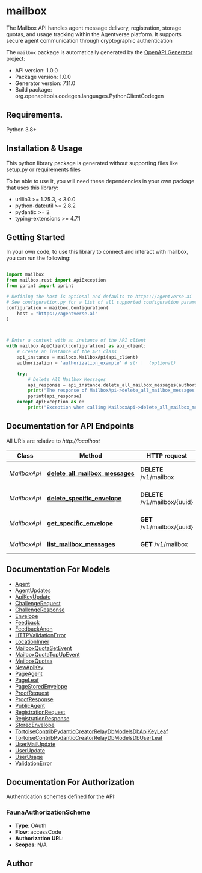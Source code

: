 # mailbox
The Mailbox API handles agent message delivery, registration, storage quotas, and usage tracking within the Agentverse platform. It supports secure agent communication through cryptographic authentication

The `mailbox` package is automatically generated by the [OpenAPI Generator](https://openapi-generator.tech) project:

- API version: 1.0.0
- Package version: 1.0.0
- Generator version: 7.11.0
- Build package: org.openapitools.codegen.languages.PythonClientCodegen

## Requirements.

Python 3.8+

## Installation & Usage

This python library package is generated without supporting files like setup.py or requirements files

To be able to use it, you will need these dependencies in your own package that uses this library:

* urllib3 >= 1.25.3, < 3.0.0
* python-dateutil >= 2.8.2
* pydantic >= 2
* typing-extensions >= 4.7.1

## Getting Started

In your own code, to use this library to connect and interact with mailbox,
you can run the following:

```python

import mailbox
from mailbox.rest import ApiException
from pprint import pprint

# Defining the host is optional and defaults to https://agentverse.ai
# See configuration.py for a list of all supported configuration parameters.
configuration = mailbox.Configuration(
    host = "https://agentverse.ai"
)



# Enter a context with an instance of the API client
with mailbox.ApiClient(configuration) as api_client:
    # Create an instance of the API class
    api_instance = mailbox.MailboxApi(api_client)
    authorization = 'authorization_example' # str |  (optional)

    try:
        # Delete All Mailbox Messages
        api_response = api_instance.delete_all_mailbox_messages(authorization=authorization)
        print("The response of MailboxApi->delete_all_mailbox_messages:\n")
        pprint(api_response)
    except ApiException as e:
        print("Exception when calling MailboxApi->delete_all_mailbox_messages: %s\n" % e)

```

## Documentation for API Endpoints

All URIs are relative to *http://localhost*

Class | Method | HTTP request | Description
------------ | ------------- | ------------- | -------------
*MailboxApi* | [**delete_all_mailbox_messages**](mailbox/docs/MailboxApi.md#delete_all_mailbox_messages) | **DELETE** /v1/mailbox | Delete All Mailbox Messages
*MailboxApi* | [**delete_specific_envelope**](mailbox/docs/MailboxApi.md#delete_specific_envelope) | **DELETE** /v1/mailbox/{uuid} | Delete Specific Envelope
*MailboxApi* | [**get_specific_envelope**](mailbox/docs/MailboxApi.md#get_specific_envelope) | **GET** /v1/mailbox/{uuid} | Get Specific Envelope
*MailboxApi* | [**list_mailbox_messages**](mailbox/docs/MailboxApi.md#list_mailbox_messages) | **GET** /v1/mailbox | List Mailbox Messages


## Documentation For Models

 - [Agent](mailbox/docs/Agent.md)
 - [AgentUpdates](mailbox/docs/AgentUpdates.md)
 - [ApiKeyUpdate](mailbox/docs/ApiKeyUpdate.md)
 - [ChallengeRequest](mailbox/docs/ChallengeRequest.md)
 - [ChallengeResponse](mailbox/docs/ChallengeResponse.md)
 - [Envelope](mailbox/docs/Envelope.md)
 - [Feedback](mailbox/docs/Feedback.md)
 - [FeedbackAnon](mailbox/docs/FeedbackAnon.md)
 - [HTTPValidationError](mailbox/docs/HTTPValidationError.md)
 - [LocationInner](mailbox/docs/LocationInner.md)
 - [MailboxQuotaSetEvent](mailbox/docs/MailboxQuotaSetEvent.md)
 - [MailboxQuotaTopUpEvent](mailbox/docs/MailboxQuotaTopUpEvent.md)
 - [MailboxQuotas](mailbox/docs/MailboxQuotas.md)
 - [NewApiKey](mailbox/docs/NewApiKey.md)
 - [PageAgent](mailbox/docs/PageAgent.md)
 - [PageLeaf](mailbox/docs/PageLeaf.md)
 - [PageStoredEnvelope](mailbox/docs/PageStoredEnvelope.md)
 - [ProofRequest](mailbox/docs/ProofRequest.md)
 - [ProofResponse](mailbox/docs/ProofResponse.md)
 - [PublicAgent](mailbox/docs/PublicAgent.md)
 - [RegistrationRequest](mailbox/docs/RegistrationRequest.md)
 - [RegistrationResponse](mailbox/docs/RegistrationResponse.md)
 - [StoredEnvelope](mailbox/docs/StoredEnvelope.md)
 - [TortoiseContribPydanticCreatorRelayDbModelsDbApiKeyLeaf](mailbox/docs/TortoiseContribPydanticCreatorRelayDbModelsDbApiKeyLeaf.md)
 - [TortoiseContribPydanticCreatorRelayDbModelsDbUserLeaf](mailbox/docs/TortoiseContribPydanticCreatorRelayDbModelsDbUserLeaf.md)
 - [UserMailUpdate](mailbox/docs/UserMailUpdate.md)
 - [UserUpdate](mailbox/docs/UserUpdate.md)
 - [UserUsage](mailbox/docs/UserUsage.md)
 - [ValidationError](mailbox/docs/ValidationError.md)


<a id="documentation-for-authorization"></a>
## Documentation For Authorization


Authentication schemes defined for the API:
<a id="FaunaAuthorizationScheme"></a>
### FaunaAuthorizationScheme

- **Type**: OAuth
- **Flow**: accessCode
- **Authorization URL**: 
- **Scopes**: N/A


## Author




